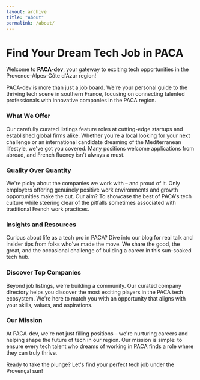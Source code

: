 ```yaml
---
layout: archive
title: "About"
permalink: /about/
---
```


# Find Your Dream Tech Job in PACA 

Welcome to **PACA-dev**, your gateway to exciting tech opportunities in the Provence-Alpes-Côte d'Azur region!

PACA-dev is more than just a job board. We're your personal guide to the thriving tech scene in southern France, focusing on connecting talented professionals with innovative companies in the PACA region.

### What We Offer

Our carefully curated listings feature roles at cutting-edge startups and established global firms alike. Whether you're a local looking for your next challenge or an international candidate dreaming of the Mediterranean lifestyle, we've got you covered. Many positions welcome applications from abroad, and French fluency isn't always a must.

### Quality Over Quantity

We're picky about the companies we work with – and proud of it. Only employers offering genuinely positive work environments and growth opportunities make the cut. Our aim? To showcase the best of PACA's tech culture while steering clear of the pitfalls sometimes associated with traditional French work practices.

### Insights and Resources

Curious about life as a tech pro in PACA? Dive into our blog for real talk and insider tips from folks who've made the move. We share the good, the great, and the occasional challenge of building a career in this sun-soaked tech hub.

### Discover Top Companies

Beyond job listings, we're building a community. Our curated company directory helps you discover the most exciting players in the PACA tech ecosystem. We're here to match you with an opportunity that aligns with your skills, values, and aspirations.

### Our Mission

At PACA-dev, we're not just filling positions – we're nurturing careers and helping shape the future of tech in our region. Our mission is simple: to ensure every tech talent who dreams of working in PACA finds a role where they can truly thrive.

Ready to take the plunge? Let's find your perfect tech job under the Provençal sun!